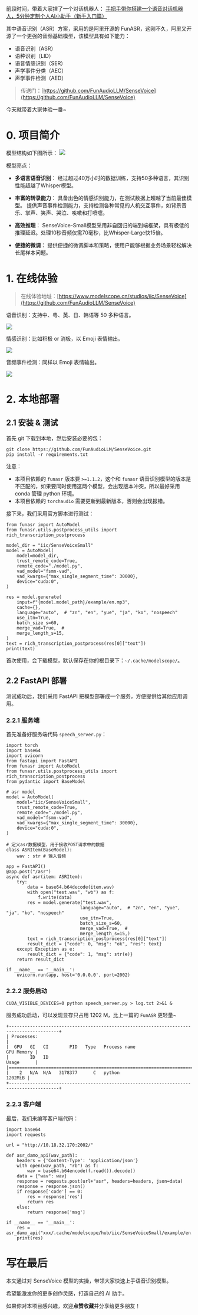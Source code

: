 ﻿
前段时间，带着大家捏了一个对话机器人：
[手把手带你搭建一个语音对话机器人，5分钟定制个人AI小助手（新手入门篇）](https://blog.csdn.net/u010522887/article/details/139668478)

其中语音识别（ASR）方案，采用的是阿里开源的 FunASR，这刚不久，阿里又开源了一个更强的音频基础模型，该模型具有如下能力：
- 语音识别（ASR）
- 语种识别（LID）
- 语音情感识别（SER）
- 声学事件分类（AEC）
- 声学事件检测（AED）

> 传送门：[https://github.com/FunAudioLLM/SenseVoice](https://github.com/FunAudioLLM/SenseVoice)

今天就带着大家体验一番~

# 0. 项目简介

模型结构如下图所示：
![](https://axcvs2xtkbpq.objectstorage.ap-singapore-1.oci.customer-oci.com/n/axcvs2xtkbpq/b/bucket-20240802-0845/o/d20727443a232c2a8f98f05b53369448.png)

模型亮点：

- **多语言语音识别**：
经过超过40万小时的数据训练，支持50多种语言，其识别性能超越了Whisper模型。

- **丰富的转录能力**：
具备出色的情感识别能力，在测试数据上超越了当前最佳模型。
提供声音事件检测能力，支持检测各种常见的人机交互事件，如背景音乐、掌声、笑声、哭泣、咳嗽和打喷嚏。

- **高效推理**：
SenseVoice-Small模型采用非自回归的端到端框架，具有极低的推理延迟。处理10秒音频仅需70毫秒，比Whisper-Large快15倍。

- **便捷的微调**：
提供便捷的微调脚本和策略，使用户能够根据业务场景轻松解决长尾样本问题。

# 1. 在线体验
> 在线体验地址：[https://www.modelscope.cn/studios/iic/SenseVoice](https://github.com/FunAudioLLM/SenseVoice)

语音识别：支持中、粤、英、日、韩语等 50 多种语言。

![](https://axcvs2xtkbpq.objectstorage.ap-singapore-1.oci.customer-oci.com/n/axcvs2xtkbpq/b/bucket-20240802-0845/o/a7988ea331c91bb87ced6beca0610c17.png)

情感识别：比如积极 or 消极，以 Emoji 表情输出。

![](https://axcvs2xtkbpq.objectstorage.ap-singapore-1.oci.customer-oci.com/n/axcvs2xtkbpq/b/bucket-20240802-0845/o/6b3dac372f3d3cc71b2a72f72e5af681.png)

音频事件检测：同样以 Emoji 表情输出。

![](https://axcvs2xtkbpq.objectstorage.ap-singapore-1.oci.customer-oci.com/n/axcvs2xtkbpq/b/bucket-20240802-0845/o/564394851bb923e735856f3c5938066e.png)




# 2. 本地部署
## 2.1 安装 & 测试

首先 git 下载到本地，然后安装必要的包：

```
git clone https://github.com/FunAudioLLM/SenseVoice.git
pip install -r requirements.txt
```

注意：
- 本项目依赖的 `funasr` 版本要 `>=1.1.2`，这个和 `funasr` 语音识别模型的版本是不匹配的，如果要同时使用这两个模型，会出现版本冲突，所以最好采用 conda 管理 python 环境。
- 本项目依赖的 `torchaudio` 需要更新到最新版本，否则会出现报错。

接下来，我们采用官方脚本进行测试：

```
from funasr import AutoModel
from funasr.utils.postprocess_utils import rich_transcription_postprocess

model_dir = "iic/SenseVoiceSmall"
model = AutoModel(
    model=model_dir,
    trust_remote_code=True,
    remote_code="./model.py",
    vad_model="fsmn-vad",
    vad_kwargs={"max_single_segment_time": 30000},
    device="cuda:0",
)

res = model.generate(
    input=f"{model.model_path}/example/en.mp3",
    cache={},
    language="auto",  # "zn", "en", "yue", "ja", "ko", "nospeech"
    use_itn=True,
    batch_size_s=60,
    merge_vad=True,  #
    merge_length_s=15,
)
text = rich_transcription_postprocess(res[0]["text"])
print(text)
```

首次使用，会下载模型，默认保存在你的根目录下：`~/.cache/modelscope/`。


## 2.2 FastAPI 部署
测试成功后，我们采用 FastAPI 把模型部署成一个服务，方便提供给其他应用调用。

### 2.2.1 服务端
首先准备好服务端代码 `speech_server.py`：

```
import torch
import base64
import uvicorn
from fastapi import FastAPI
from funasr import AutoModel
from funasr.utils.postprocess_utils import rich_transcription_postprocess
from pydantic import BaseModel

# asr model
model = AutoModel(
    model="iic/SenseVoiceSmall",
    trust_remote_code=True,
    remote_code="./model.py",
    vad_model="fsmn-vad",
    vad_kwargs={"max_single_segment_time": 30000},
    device="cuda:0",
)

# 定义asr数据模型，用于接收POST请求中的数据
class ASRItem(BaseModel):
    wav : str # 输入音频

app = FastAPI()
@app.post("/asr")
async def asr(item: ASRItem):
    try:
        data = base64.b64decode(item.wav)
        with open("test.wav", "wb") as f:
            f.write(data)
        res = model.generate("test.wav", 
                            language="auto",  # "zn", "en", "yue", "ja", "ko", "nospeech"
                            use_itn=True,
                            batch_size_s=60,
                            merge_vad=True,  #
                            merge_length_s=15,)
        text = rich_transcription_postprocess(res[0]["text"])
        result_dict = {"code": 0, "msg": "ok", "res": text}
    except Exception as e:
        result_dict = {"code": 1, "msg": str(e)}
    return result_dict

if __name__ == '__main__':
    uvicorn.run(app, host='0.0.0.0', port=2002)

```
### 2.2.2 服务启动

```
CUDA_VISIBLE_DEVICES=0 python speech_server.py > log.txt 2>&1 &
```

服务成功启动，可以发现显存只占用 1202 M，比上一篇的 `FunASR` 更轻量~
```
+-----------------------------------------------------------------------------------------+
| Processes:                                                                              |
|  GPU   GI   CI        PID   Type   Process name                              GPU Memory |
|        ID   ID                                                               Usage      |
|=========================================================================================|
|    2   N/A  N/A   3178377      C   python                                       1202MiB |
+-----------------------------------------------------------------------------------------+
```
### 2.2.3 客户端
最后，我们来编写客户端代码：

```
import base64
import requests

url = "http://10.18.32.170:2002/"

def asr_damo_api(wav_path):
    headers = {'Content-Type': 'application/json'}
    with open(wav_path, "rb") as f:
        wav = base64.b64encode(f.read()).decode()
    data = {"wav": wav}
    response = requests.post(url+"asr", headers=headers, json=data)
    response = response.json()
    if response['code'] == 0:
        res = response['res']
        return res
    else:
        return response['msg']

if __name__ == '__main__':
    res = asr_damo_api("xxx/.cache/modelscope/hub/iic/SenseVoiceSmall/example/en.mp3")
    print(res)
```
# 写在最后

本文通过对 SenseVoice 模型的实操，带领大家快速上手语音识别模型。

希望能激发你的更多创作灵感，打造自己的 AI 助手。

如果你对本项目感兴趣，欢迎**点赞收藏**并分享给更多朋友！



